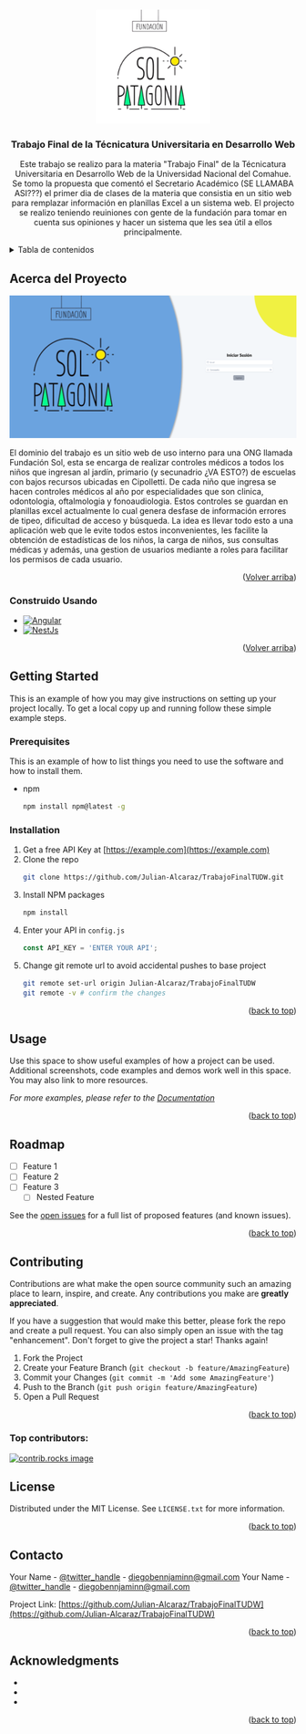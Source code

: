 <!-- # TrabajoFinalTUDW -->
<!-- Improved compatibility of back to top link: See: https://github.com/othneildrew/Best-README-Template/pull/73 -->
<a id="readme-top"></a>
<!--
*** Thanks for checking out the Best-README-Template. If you have a suggestion
*** that would make this better, please fork the repo and create a pull request
*** or simply open an issue with the tag "enhancement".
*** Don't forget to give the project a star!
*** Thanks again! Now go create something AMAZING! :D
-->



<!-- PROJECT SHIELDS -->
<!--
*** I'm using markdown "reference style" links for readability.
*** Reference links are enclosed in brackets [ ] instead of parentheses ( ).
*** See the bottom of this document for the declaration of the reference variables
*** for contributors-url, forks-url, etc. This is an optional, concise syntax you may use.
*** https://www.markdownguide.org/basic-syntax/#reference-style-links
-->
<!-- 
[![Contributors][contributors-shield]][contributors-url]
[![Forks][forks-shield]][forks-url]
[![Stargazers][stars-shield]][stars-url]
[![Issues][issues-shield]][issues-url]
[![MIT License][license-shield]][license-url]
[![LinkedIn][linkedin-shield]][linkedin-url]
-->

<!-- PROJECT LOGO -->
<br />
<div align="center">
  <a href="https://github.com/Julian-Alcaraz/TrabajoFinalTUDW">
    <img src="images/Untitled design.png" alt="Logo" width="200" height="200">
  </a>

<h3 align="center">Trabajo Final de la Técnicatura Universitaria en Desarrollo Web</h3>

  <p align="center">
     Este trabajo se realizo para la materia "Trabajo Final" de la Técnicatura Universitaria en Desarrollo Web de la Universidad Nacional del Comahue.<br>
     Se tomo la propuesta que comentó el Secretario Académico (SE LLAMABA ASI???) el primer dia de clases de la materia que consistia en un sitio web para remplazar información en planillas Excel a un sistema web. El projecto se realizo teniendo reuiniones con gente de la fundación para tomar en cuenta sus opiniones y hacer un sistema que les sea útil a ellos principalmente.
    </p>
    <!-- 
    <br />
    <a href="https://github.com/Julian-Alcaraz/TrabajoFinalTUDW"><strong>Explore the docs »</strong></a>
    <br />
    <br />
    <a href="https://github.com/Julian-Alcaraz/TrabajoFinalTUDW">View Demo</a>
    ·
    <a href="https://github.com/Julian-Alcaraz/TrabajoFinalTUDW/issues/new?labels=bug&template=bug-report---.md">Report Bug</a>
    ·
    <a href="https://github.com/Julian-Alcaraz/TrabajoFinalTUDW/issues/new?labels=enhancement&template=feature-request---.md">Request Feature</a>-->
  </p>
</div>



<!-- TABLE OF CONTENTS -->
<details>
  <summary>Tabla de contenidos</summary>
  <ol>
    <li>
      <a href="#acerca-del-proyecto">Acerca del Proyecto</a>
      <ul>
        <li><a href="#construido-usando">Construido Usando</a></li>
      </ul>
    </li>
    <li>
      <a href="#getting-started">Getting Started</a>
      <ul>
        <li><a href="#prerequisites">Prerequisites</a></li>
        <li><a href="#installation">Installation</a></li>
      </ul>
    </li>
    <li><a href="#usage">Usage</a></li>
    <li><a href="#roadmap">Roadmap</a></li>
    <li><a href="#contributing">Contributing</a></li>
    <li><a href="#license">License</a></li>
    <li><a href="#contacto">Contacto</a></li>
    <li><a href="#acknowledgments">Acknowledgments</a></li>
  </ol>
</details>



<!-- ABOUT THE PROJECT -->
## Acerca del Proyecto

[![Product Name Screen Shot][product-screenshot]](https://example.com)

 El dominio del trabajo es un sitio web de uso interno para una ONG llamada Fundación Sol, esta se encarga de realizar controles médicos a todos los niños que ingresan al jardín, primario (y secunadrio ¿VA ESTO?) de escuelas con bajos recursos ubicadas en Cipolletti. 
 De cada niño que ingresa se hacen controles médicos al año por especialidades que son clinica, odontologia, oftalmologia y fonoaudiologia.
 Estos controles se guardan en planillas excel actualmente lo cual genera desfase de información errores de tipeo, dificultad de acceso y búsqueda. La idea es llevar todo esto a una aplicación web que le evite todos estos inconvenientes, les facilite la obtención de estadísticas de los niños, la carga de niños, sus consultas médicas y además, una gestion de usuarios mediante a roles para facilitar los permisos de cada usuario.
 <!--
Here's a blank template to get started: To avoid retyping too much info. Do a search and replace with your text editor for the following: `Julian-Alcaraz`, `TrabajoFinalTUDW`, `twitter_handle`, `linkedin_username`, `email_client`, `email`, `project_title`, `project_description`
-->
<p align="right">(<a href="#readme-top">Volver arriba</a>)</p>



### Construido Usando

* [![Angular][Angular.io]][Angular-url]
* [![NestJs][nest.js]][Nest.js-url]

<p align="right">(<a href="#readme-top">Volver arriba</a>)</p>



<!-- GETTING STARTED -->
## Getting Started

This is an example of how you may give instructions on setting up your project locally.
To get a local copy up and running follow these simple example steps.

### Prerequisites

This is an example of how to list things you need to use the software and how to install them.
* npm
  ```sh
  npm install npm@latest -g
  ```

### Installation

1. Get a free API Key at [https://example.com](https://example.com)
2. Clone the repo
   ```sh
   git clone https://github.com/Julian-Alcaraz/TrabajoFinalTUDW.git
   ```
3. Install NPM packages
   ```sh
   npm install
   ```
4. Enter your API in `config.js`
   ```js
   const API_KEY = 'ENTER YOUR API';
   ```
5. Change git remote url to avoid accidental pushes to base project
   ```sh
   git remote set-url origin Julian-Alcaraz/TrabajoFinalTUDW
   git remote -v # confirm the changes
   ```

<p align="right">(<a href="#readme-top">back to top</a>)</p>



<!-- USAGE EXAMPLES -->
## Usage

Use this space to show useful examples of how a project can be used. Additional screenshots, code examples and demos work well in this space. You may also link to more resources.

_For more examples, please refer to the [Documentation](https://example.com)_

<p align="right">(<a href="#readme-top">back to top</a>)</p>



<!-- ROADMAP -->
## Roadmap

- [ ] Feature 1
- [ ] Feature 2
- [ ] Feature 3
    - [ ] Nested Feature

See the [open issues](https://github.com/Julian-Alcaraz/TrabajoFinalTUDW/issues) for a full list of proposed features (and known issues).

<p align="right">(<a href="#readme-top">back to top</a>)</p>



<!-- CONTRIBUTING -->
## Contributing

Contributions are what make the open source community such an amazing place to learn, inspire, and create. Any contributions you make are **greatly appreciated**.

If you have a suggestion that would make this better, please fork the repo and create a pull request. You can also simply open an issue with the tag "enhancement".
Don't forget to give the project a star! Thanks again!

1. Fork the Project
2. Create your Feature Branch (`git checkout -b feature/AmazingFeature`)
3. Commit your Changes (`git commit -m 'Add some AmazingFeature'`)
4. Push to the Branch (`git push origin feature/AmazingFeature`)
5. Open a Pull Request

<p align="right">(<a href="#readme-top">back to top</a>)</p>

### Top contributors:

<a href="https://github.com/Julian-Alcaraz/TrabajoFinalTUDW/graphs/contributors">
  <img src="https://contrib.rocks/image?repo=Julian-Alcaraz/TrabajoFinalTUDW" alt="contrib.rocks image" />
</a>



<!-- LICENSE -->
## License

Distributed under the MIT License. See `LICENSE.txt` for more information.

<p align="right">(<a href="#readme-top">back to top</a>)</p>



<!-- CONTACT -->
## Contacto

Your Name - [@twitter_handle](https://twitter.com/twitter_handle) - diegobennjaminn@gmail.com
Your Name - [@twitter_handle](https://twitter.com/twitter_handle) - diegobennjaminn@gmail.com

Project Link: [https://github.com/Julian-Alcaraz/TrabajoFinalTUDW](https://github.com/Julian-Alcaraz/TrabajoFinalTUDW)

<p align="right">(<a href="#readme-top">back to top</a>)</p>



<!-- ACKNOWLEDGMENTS -->
## Acknowledgments

* []()
* []()
* []()

<p align="right">(<a href="#readme-top">back to top</a>)</p>



<!-- MARKDOWN LINKS & IMAGES -->
<!-- https://www.markdownguide.org/basic-syntax/#reference-style-links -->
[contributors-shield]: https://img.shields.io/github/contributors/Julian-Alcaraz/TrabajoFinalTUDW.svg?style=for-the-badge
[contributors-url]: https://github.com/Julian-Alcaraz/TrabajoFinalTUDW/graphs/contributors
[forks-shield]: https://img.shields.io/github/forks/Julian-Alcaraz/TrabajoFinalTUDW.svg?style=for-the-badge
[forks-url]: https://github.com/Julian-Alcaraz/TrabajoFinalTUDW/network/members
[stars-shield]: https://img.shields.io/github/stars/Julian-Alcaraz/TrabajoFinalTUDW.svg?style=for-the-badge
[stars-url]: https://github.com/Julian-Alcaraz/TrabajoFinalTUDW/stargazers
[issues-shield]: https://img.shields.io/github/issues/Julian-Alcaraz/TrabajoFinalTUDW.svg?style=for-the-badge
[issues-url]: https://github.com/Julian-Alcaraz/TrabajoFinalTUDW/issues
[license-shield]: https://img.shields.io/github/license/Julian-Alcaraz/TrabajoFinalTUDW.svg?style=for-the-badge
[license-url]: https://github.com/Julian-Alcaraz/TrabajoFinalTUDW/blob/master/LICENSE.txt
[linkedin-shield]: https://img.shields.io/badge/-LinkedIn-black.svg?style=for-the-badge&logo=linkedin&colorB=555
[linkedin-url]: https://linkedin.com/in/linkedin_username
[product-screenshot]: images/screenshot.png
[Next.js]: https://img.shields.io/badge/next.js-000000?style=for-the-badge&logo=nextdotjs&logoColor=white
[Next-url]: https://nextjs.org/
[React.js]: https://img.shields.io/badge/React-20232A?style=for-the-badge&logo=react&logoColor=61DAFB
[React-url]: https://reactjs.org/
[Vue.js]: https://img.shields.io/badge/Vue.js-35495E?style=for-the-badge&logo=vuedotjs&logoColor=4FC08D
[Vue-url]: https://vuejs.org/
[Angular.io]: https://img.shields.io/badge/Angular-DD0031?style=for-the-badge&logo=angular&logoColor=white
[Nest.js]: https://img.shields.io/badge/nestjs-DD0031?style=for-the-badge&logo=nestjs&logoColor=white
[Nest.js-url]: https://nestjs.com/
[Angular-url]: https://angular.io/
[Svelte.dev]: https://img.shields.io/badge/Svelte-4A4A55?style=for-the-badge&logo=svelte&logoColor=FF3E00
[Svelte-url]: https://svelte.dev/
[Laravel.com]: https://img.shields.io/badge/Laravel-FF2D20?style=for-the-badge&logo=laravel&logoColor=white
[Laravel-url]: https://laravel.com
[Bootstrap.com]: https://img.shields.io/badge/Bootstrap-563D7C?style=for-the-badge&logo=bootstrap&logoColor=white
[Bootstrap-url]: https://getbootstrap.com
[JQuery.com]: https://img.shields.io/badge/jQuery-0769AD?style=for-the-badge&logo=jquery&logoColor=white
[JQuery-url]: https://jquery.com 